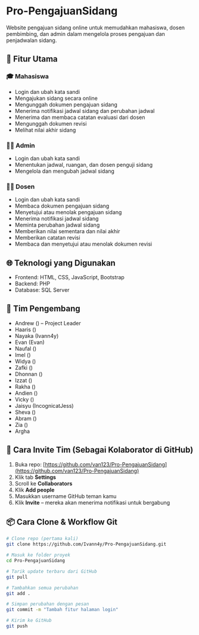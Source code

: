 # Pro-PengajuanSidang

Website pengajuan sidang online untuk memudahkan mahasiswa, dosen pembimbing, dan admin dalam mengelola proses pengajuan dan penjadwalan sidang.

## 🚀 Fitur Utama

### 🎓 Mahasiswa
- Login dan ubah kata sandi
- Mengajukan sidang secara online
- Mengunggah dokumen pengajuan sidang
- Menerima notifikasi jadwal sidang dan perubahan jadwal
- Menerima dan membaca catatan evaluasi dari dosen
- Mengunggah dokumen revisi
- Melihat nilai akhir sidang

### 🧑‍💼 Admin
- Login dan ubah kata sandi
- Menentukan jadwal, ruangan, dan dosen penguji sidang
- Mengelola dan mengubah jadwal sidang

### 👨‍🏫 Dosen
- Login dan ubah kata sandi
- Membaca dokumen pengajuan sidang
- Menyetujui atau menolak pengajuan sidang
- Menerima notifikasi jadwal sidang
- Meminta perubahan jadwal sidang
- Memberikan nilai sementara dan nilai akhir
- Memberikan catatan revisi
- Membaca dan menyetujui atau menolak dokumen revisi

## 🌐 Teknologi yang Digunakan

- Frontend: HTML, CSS, JavaScript, Bootstrap
- Backend: PHP
- Database: SQL Server

## 👥 Tim Pengembang

- Andrew () – Project Leader
- Haaris ()
- Nayaka (Ivann4y)
- Evan (Evan)
- Naufal ()
- Imel ()
- Widya ()
- Zafki ()
- Dhonnan ()
- Izzat ()
- Rakha ()
- Andien ()
- Vicky ()
- Jaisyu (IncognicatJess)
- Sheva ()
- Abram ()
- Zia ()
- Argha

## 🔗 Cara Invite Tim (Sebagai Kolaborator di GitHub)

1. Buka repo: [https://github.com/van123/Pro-PengajuanSidang](https://github.com/van123/Pro-PengajuanSidang)
2. Klik tab **Settings**
3. Scroll ke **Collaborators**
4. Klik **Add people**
5. Masukkan username GitHub teman kamu
6. Klik **Invite** – mereka akan menerima notifikasi untuk bergabung

## 📦 Cara Clone & Workflow Git

```bash
# Clone repo (pertama kali)
git clone https://github.com/Ivann4y/Pro-PengajuanSidang.git

# Masuk ke folder proyek
cd Pro-PengajuanSidang

# Tarik update terbaru dari GitHub
git pull

# Tambahkan semua perubahan
git add .

# Simpan perubahan dengan pesan
git commit -m "Tambah fitur halaman login"

# Kirim ke GitHub
git push
